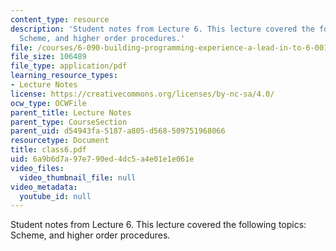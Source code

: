 ```yaml
---
content_type: resource
description: 'Student notes from Lecture 6. This lecture covered the following topics:
  Scheme, and higher order procedures.'
file: /courses/6-090-building-programming-experience-a-lead-in-to-6-001-january-iap-2005/6a9b6d7a97e790ed4dc5a4e01e1e061e_class6.pdf
file_size: 106489
file_type: application/pdf
learning_resource_types:
- Lecture Notes
license: https://creativecommons.org/licenses/by-nc-sa/4.0/
ocw_type: OCWFile
parent_title: Lecture Notes
parent_type: CourseSection
parent_uid: d54943fa-5187-a805-d568-509751968066
resourcetype: Document
title: class6.pdf
uid: 6a9b6d7a-97e7-90ed-4dc5-a4e01e1e061e
video_files:
  video_thumbnail_file: null
video_metadata:
  youtube_id: null
---
```

Student notes from Lecture 6. This lecture covered the following topics: Scheme, and higher order procedures.